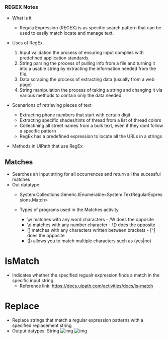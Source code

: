 ### REGEX Notes 


- What is it 

    - Regula Expression (REGEX) is as specific search pattern that can be used to easily match locate and manage text. 
- Uses of RegEx
    1. Input validation 
        the process of ensuring input complies with predefined application standards.
    2. String parsing 
        the process of pulling info from a file and turning it into a usable string by extracting the information needed from the file.
    3. Data scraping 
        the process of extracting data (usually from a web page)
    4. String manipulation 
        the process of taking a string and changing it via various methods to contain only the data needed

- Scenarions of retrieving pieces of text
    - Extracting phone numbers that start with certain digit
    - Extracting specific shades/tints of thread from a list of thread colors
    - Collectining all street names from a bulk text, even if they dont follow a specific pattern 
    - RegEx has a predefined expression to locate all the URLs in a strings

- Methods in UiPath that use RegEx 

## Matches
- Searches an input string for all occurrences and return all the sucessful matches 
- Out datatype: 
    - System.Collections.Generic.IEnumerable<System.TextRegularExpressions.Match>

    - Types of programs used in the Matches activity
        - \w matches with any word characters -  /W does the opposite
        - \d matches with any number character - \D does the opposite
        - [] matches with any characters written between brackets - [^] does the opposite
        - (|) allows you to match multiple characters such as (yes|no)
# IsMatch 
- Indicates whether the specified regualr expression finds a match in the specific input string.
    - Reference link: https://docs.uipath.com/activities/docs/is-match
# Replace
- Replace strings that match a regular expression patterns with a specified replacement string
- Output datypes: String
![img](<https://raw.githubusercontent.com/miketuskey/ReGex/afcc8eeb4c2fb39f7bc58e34480e376849dce080/SylvesterReplace1.jpg>)
![img](<https://raw.githubusercontent.com/miketuskey/ReGex/main/SylvesterOutput.jpg>)

